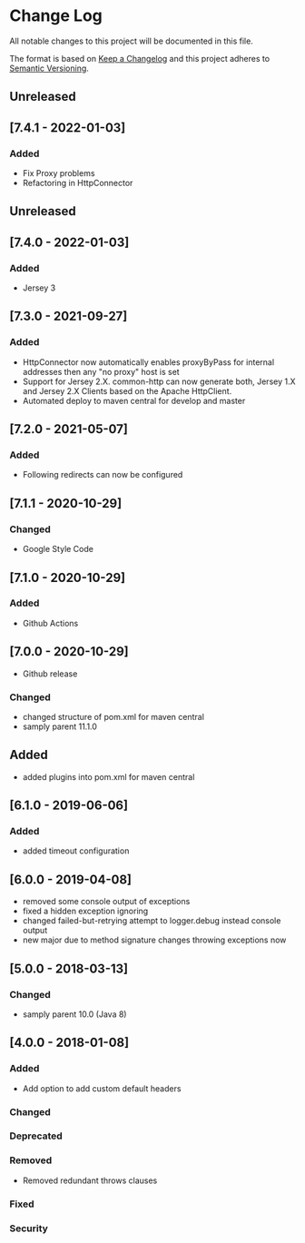 # Change Log
All notable changes to this project will be documented in this file.

The format is based on [Keep a Changelog](http://keepachangelog.com/)
and this project adheres to [Semantic Versioning](http://semver.org/).

## Unreleased
## [7.4.1 - 2022-01-03]
### Added
- Fix Proxy problems
- Refactoring in HttpConnector

## Unreleased
## [7.4.0 - 2022-01-03]
### Added
- Jersey 3

## [7.3.0 - 2021-09-27]
### Added
- HttpConnector now automatically enables proxyByPass for internal addresses then any "no proxy" host is set
- Support for Jersey 2.X. common-http can now generate both, Jersey 1.X and Jersey 2.X Clients based on the Apache HttpClient.
- Automated deploy to maven central for develop and master

## [7.2.0 - 2021-05-07]
### Added
- Following redirects can now be configured

## [7.1.1 - 2020-10-29]
### Changed
- Google Style Code

## [7.1.0 - 2020-10-29]
### Added
- Github Actions

## [7.0.0 - 2020-10-29]
- Github release
### Changed
- changed structure of pom.xml for maven central
- samply parent 11.1.0
## Added
- added plugins into pom.xml for maven central

## [6.1.0 - 2019-06-06]
### Added
- added timeout configuration

## [6.0.0 - 2019-04-08]
- removed some console output of exceptions
- fixed a hidden exception ignoring
- changed failed-but-retrying attempt to logger.debug instead console output
- new major due to method signature changes throwing exceptions now

## [5.0.0 - 2018-03-13]
### Changed
- samply parent 10.0 (Java 8)

## [4.0.0 - 2018-01-08]
### Added
- Add option to add custom default headers

### Changed

### Deprecated

### Removed
- Removed redundant throws clauses

### Fixed

### Security
